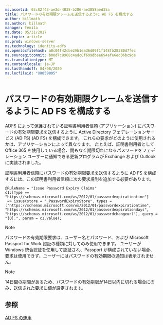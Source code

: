 ```yaml
---
ms.assetid: 03c82f43-ae2d-4038-b286-ae3858aed35a
title: パスワードの有効期限クレームを送信するように AD FS を構成する
author: billmath
ms.author: billmath
manager: femila
ms.date: 05/31/2017
ms.topic: article
ms.prod: windows-server
ms.technology: identity-adfs
ms.openlocfilehash: a0c04f42cbe29b1ea36d09f1f148fb28280d7fec
ms.sourcegitcommit: b00d7c8968c4adc8f699dbee694afe6ed36bc9de
ms.translationtype: MT
ms.contentlocale: ja-JP
ms.lasthandoff: 04/08/2020
ms.locfileid: "80859895"
---
```

# <a name="configure-ad-fs-to-send-password-expiry-claims"></a>パスワードの有効期限クレームを送信するように AD FS を構成する


ADFS によって保護されている証明書利用者信頼 (アプリケーション) にパスワードの有効期限要求を送信するように Active Directory フェデレーションサービス (AD FS) (AD FS) を構成できます。 これらの要求がどのように使用されるかは、アプリケーションによって異なります。 たとえば、証明書利用者として Office 365 を使用している場合、間もなく期限切れになるパスワードをフェデレーション ユーザーに通知できる更新プログラムが Exchange および Outlook に実装されました。

証明書利用者信頼にパスワードの有効期限要求を送信するように AD FS を構成するには、この証明書利用者信頼に次の要求規則を追加する必要があります。

```
@RuleName = "Issue Password Expiry Claims"
c1:[Type == "https://schemas.microsoft.com/ws/2012/01/passwordexpirationtime"]
 => issue(store = "_PasswordExpiryStore", types = ("https://schemas.microsoft.com/ws/2012/01/passwordexpirationtime", "https://schemas.microsoft.com/ws/2012/01/passwordexpirationdays", "https://schemas.microsoft.com/ws/2012/01/passwordchangeurl"), query = "{0};", param = c1.Value);
```

> [!NOTE]
> パスワードの有効期限要求は、ユーザー名とパスワード、および Microsoft Passport for Work 認証の種類に対してのみ使用できます。  ユーザーが Windows 統合認証を使用して認証され、Passport が構成されていない場合、要求は使用できず、ユーザーにはパスワードの有効期限の通知は表示されません。

> [!NOTE]
> 14日間の期間があるため、パスワードの有効期限が14日以内に切れる場合にのみ、送信された要求に値が設定されます。

## <a name="see-also"></a>参照
[AD FS の運用](../../ad-fs/AD-FS-2016-Operations.md)
